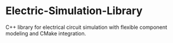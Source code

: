 # Electric-Simulation-Library
C++ library for electrical circuit simulation with flexible component modeling and CMake integration.
